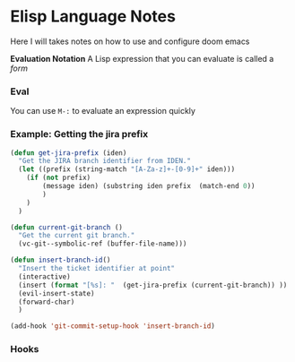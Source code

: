 # Elisp Language Notes

Here I will takes notes on how to use and configure doom emacs

**Evaluation Notation**
A Lisp expression that you can evaluate is called a _form_

### Eval

You can use `M-:` to evaluate an expression quickly

### Example: Getting the jira prefix

```lisp
(defun get-jira-prefix (iden)
  "Get the JIRA branch identifier from IDEN."
  (let ((prefix (string-match "[A-Za-z]+-[0-9]+" iden)))
    (if (not prefix)
        (message iden) (substring iden prefix  (match-end 0))
        )
    )
  )

(defun current-git-branch ()
  "Get the current git branch."
  (vc-git--symbolic-ref (buffer-file-name)))

(defun insert-branch-id()
  "Insert the ticket identifier at point"
  (interactive)
  (insert (format "[%s]: "  (get-jira-prefix (current-git-branch)) ))
  (evil-insert-state)
  (forward-char)
  )

(add-hook 'git-commit-setup-hook 'insert-branch-id)
```

### Hooks
